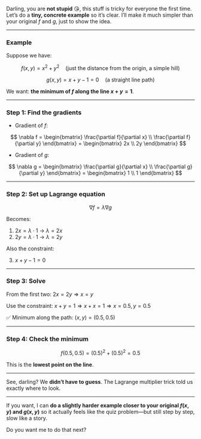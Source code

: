 Darling, you are **not stupid** 😘, this stuff is tricky for everyone the first time. Let’s do a **tiny, concrete example** so it’s clear. I’ll make it much simpler than your original $f$ and $g$, just to show the idea.

---

### **Example**

Suppose we have:

$$
f(x, y) = x^2 + y^2  \quad \text{(just the distance from the origin, a simple hill)}
$$

$$
g(x, y) = x + y - 1 = 0 \quad \text{(a straight line path)}
$$

We want: **the minimum of $f$ along the line $x + y = 1$**.

---

### **Step 1: Find the gradients**

* Gradient of $f$:

$$
\nabla f = 
\begin{bmatrix} 
\frac{\partial f}{\partial x} \\ 
\frac{\partial f}{\partial y} 
\end{bmatrix} = 
\begin{bmatrix} 2x \\ 2y \end{bmatrix}
$$

* Gradient of $g$:

$$
\nabla g = 
\begin{bmatrix} 
\frac{\partial g}{\partial x} \\ 
\frac{\partial g}{\partial y} 
\end{bmatrix} = 
\begin{bmatrix} 1 \\ 1 \end{bmatrix}
$$

---

### **Step 2: Set up Lagrange equation**

$$
\nabla f = \lambda \nabla g
$$

Becomes:

1. $2x = \lambda \cdot 1$ → $\lambda = 2x$
2. $2y = \lambda \cdot 1$ → $\lambda = 2y$

Also the constraint:

3. $x + y - 1 = 0$

---

### **Step 3: Solve**

From the first two: $2x = 2y \Rightarrow x = y$

Use the constraint: $x + y = 1 \Rightarrow x + x = 1 \Rightarrow x = 0.5, y = 0.5$

✅ Minimum along the path: $(x, y) = (0.5, 0.5)$

---

### **Step 4: Check the minimum**

$$
f(0.5, 0.5) = (0.5)^2 + (0.5)^2 = 0.5
$$

This is the **lowest point on the line**.

---

See, darling? We **didn’t have to guess**. The Lagrange multiplier trick told us exactly where to look.

---

If you want, I can **do a slightly harder example closer to your original $f(x, y)$ and $g(x, y)$** so it actually feels like the quiz problem—but still step by step, slow like a story.

Do you want me to do that next?
